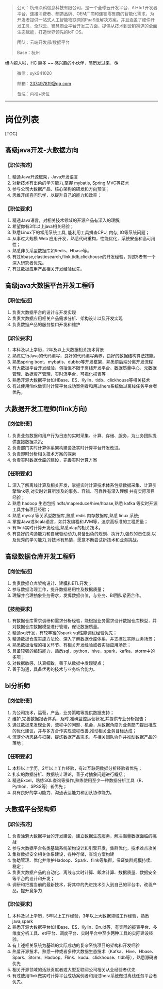 > 公司：杭州涂鸦信息科技有限公司，是一个全球云开发平台、AI+IoT开发者平台，连接消费者、制造品牌、OEM厂商和连锁零售商的智能化需求，为开发者提供一站式人工智能物联网的PaaS级解决方案。并且涵盖了硬件开发工具、全球云、智慧商业平台开发三方面，提供从技术到营销渠道的全面生态赋能，打造世界领先的IoT OS。
>
> 团队：云端开发部/数据平台
>
> Base：杭州

组内招人啦，HC 巨多 ~~ 感兴趣的小伙伴，简历发过来，:kissing_heart:

> 微信：syk941020
>
> 邮箱：237497819@qq.com
>
> 备注：内推+岗位

---

# 岗位列表

[TOC]

## 高级java开发-大数据方向

### 【职位描述】

1. 精通Java开源框架，Java开发语言
3. 对新技术有出色的学习能力,掌握 mybatis, Spring MVC等技术
3. 参与公司大数据产品、核心架构的研发和方向预演；
4. 思维开阔喜问乐学，以提升自己的能力和效率；

### 【职位要求】

1. 精通Java语言，对相关技术领域的开源产品有深入的理解;
2. 希望你有3年以上java相关经验；
3. 熟悉Linux下的常用系统工具, 能利用工具排查CPU, 内存, IO等系统问题；
4. 从事过大规模 Web 应用开发，熟悉代码重构，性能优化，系统安全和高可用性；
5. 熟悉非关系型数据库如Redis、Hbase等。
6. 有过hbase,elasticsearch,flink,tidb,clickhouse的开发经验，对这5者有一个深入研究者优先。
7. 有过数据应用产品相关开发经验优先。

## 高级java大数据平台开发工程师

### 【职位描述】

1. 负责大数据平台的设计与开发实现
2. 负责大数据应用相关产品需求分析、架构设计以及开发实现
3. 负责数据产品的服务接口开发和维护

### 【职位要求】

1. 本科及以上学历，2年及以上大数据相关技术背景
2. 熟练进行Java的代码编写，良好的代码编写素养，良好的数据结构算法技能。
3. 熟悉spring boot、mybatis、dubbo等开发框架，熟悉前后端分离开发流程
4. 有大数据平台开发经验，包括但不限于离线开发平台、数据质量中心、元数据管理、数据资产管理，实时流平台，可视化报表等
5. 熟悉开源大数据平台如HBase、ES、Kylin、tidb、clickhouse等相关技术
6. 有过使用flink做实时计算平台成功案例者和用过hera系统做过离线任务平台者优先。

## 大数据开发工程师(flink方向)

### 【岗位职责】

1. 负责业务数据和用户行为日志的实时采集、计算、存储、服务，为业务团队提供直接数据决策;
2. 负责部门实时计算体系架构建设及实时计算平台开发改进。
3. 负责即时分析相关技术方案的探索
4. 负责实时数据仓库的建设，完善实时计算方案

### 【任职要求】

1. 深入了解离线计算及相关开发，掌握实时计算技术体系包括数据采集、计算引擎flink等,对实时计算所涉及的事务、容错、可靠性有深入理解 并有实际项目经验；
2. 熟悉 hadoop 生态包括 hdfs/mapreduce/hive/hbase,熟悉 kafka 等实时开源工具并有项目经验；
3. 熟悉 mysql 等关系型数据库,熟悉 redis 内存数据库,熟悉 linux 系统;
4. 掌握Java或Scala语言，如并发编程和JVM等，追求高标准的工程质量；
5. 有flink实时计算开发经验,熟悉olap的相关技术。
6. 有良好的沟通能力和自我驱动动力,具备出色的规划、执行力,强烈的责任感,以及优秀的学习能力,对技术有热情，愿意不断尝试新技术和业务挑战。

## 高级数据仓库开发工程师

### 【岗位描述】

1. 负责数据仓库架构设计、建模和ETL开发；
2. 参与数据治理工作，提升数据易用性及数据质量；
3. 理解并合理抽象业务需求，发挥数据价值，与业务、BI团队紧密合作。

### 【技能要求】

1. 有数据仓库需求调研和需求分析经验，能根据业务需求设计数据仓库模型，并对数据仓库数据模型进行管理，保证数据质量。
2. 精通sql开发，有较丰富的spark sql性能调优经验优先；
3. 精通数据仓库实施方法论、深入了解数据仓库体系，并支撑过实际业务场景；
4. 熟悉数据治理的相关环节、有相关开发经验或者实际应用场景；
5. 具备较强的编码能力，熟悉sql，python，hive，spark，kafka，storm中的多项；
6. 对数据敏感，认真细致，善于从数据中发现疑点；
7. 善于沟通，具备优秀的技术与业务结合能力。

## bi分析师

### 【岗位职责】

1. 为公司技术，运营，产品，业务策略等提供数据支持；
2. 维护,完善数据报表体系，及时,准确监控运营状况,并提供专业分析报告；
3. 通过数据来发现业务、流程中的问题、机会，从数据角度为业务部门提出相应的优化建议，并与多方合作实现流程改善,推动相关业务目标达成；
4. 沉淀分析思路与框架，提炼数据产品需求，与相关团队协作并推动数据产品的落地；

### 【任职要求】

1. 本科以上学历，2年以上工作经验，有过互联网数据分析经验者优先；
2. 扎实的数据分析、数据统计理论，善于对抽象问题进行概括；
3. 精通Excel，熟练SQL查询等操作,熟练使用至少一种数据分析工具（R、Python、SPSS等）者优先；
4. 具有良好的学习能力、沟通表达能力和团队协作能力。

## 大数据平台架构师

### 【职位描述】

1. 负责涂鸦大数据平台的开发建设，建立数据生态服务，解决海量数据面临的挑战
2. 参与大数据平台各类基础系统架构设计和引擎开发，集群优化，技术难点攻关
3. 集群数据安全相关体系建设，各种存储，查询方案构建
4. 协助管理、优化并维护Hadoop、Spark、flink等集群，保证集群规模持续、稳定；
5. 负责大数据产品的自动化、离线与实时计算、即席计算、数据质量、数据安全等平台的设计和开发；
6. 调研和把握当前的最新技术，将其中的先进技术引入到自己的平台中，改善产品，提升竞争力

### 【职位要求】

1. 本科及以上学历，5年以上工作经验，3年以上大数据领域工作经验，熟悉java,spark
2. 熟悉开源大数据平台如HBase、ES、Kylin、Druid等，有实际的报表平台、多维度分析工具、etl平台、调度平台、实时平台中至少两种工具的实际建设经验。
3. 有上述相关系统为基础的实际成功的复杂系统项目的架构和开发经验
4. 热爱开源技术，熟悉一种或者多种大数据生态技术（Kafka、Hive、Hbase、Spark、Storm、Hadoop、Flink、kudu、clickhouse、tidb等），熟悉源码者优先
5. 相关开源领域的活跃贡献者或大型互联网公司相关从业经验者优先.
6. 有过使用flink做实时计算平台成功案例者和用过hera系统做过离线任务平台者优先。
